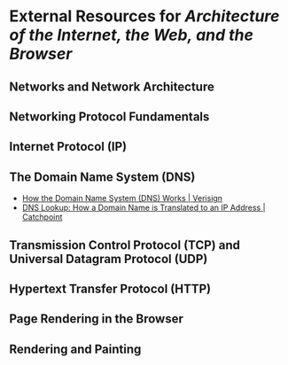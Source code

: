 # External Resources for *Architecture of the Internet, the Web, and the Browser*

## Networks and Network Architecture

## Networking Protocol Fundamentals

## Internet Protocol (IP)

## The Domain Name System (DNS)
- [How the Domain Name System (DNS) Works | Verisign](https://www.verisign.com/en_US/domain-names/online/how-dns-works/index.xhtml)
- [DNS Lookup: How a Domain Name is Translated to an IP Address | Catchpoint](http://blog.catchpoint.com/2014/07/01/dns-lookup-domain-name-ip-address/)

## Transmission Control Protocol (TCP) and Universal Datagram Protocol (UDP)

## Hypertext Transfer Protocol (HTTP)

## Page Rendering in the Browser

## Rendering and Painting

